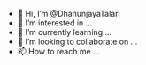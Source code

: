 - 👋 Hi, I’m @DhanunjayaTalari
- 👀 I’m interested in ...
- 🌱 I’m currently learning ...
- 💞️ I’m looking to collaborate on ...
- 📫 How to reach me ...

<!---
DhanunjayaTalari/DhanunjayaTalari is a ✨ special ✨ repository because its `README.md` (this file) appears on your GitHub profile.
You can click the Preview link to take a look at your changes.
--->
